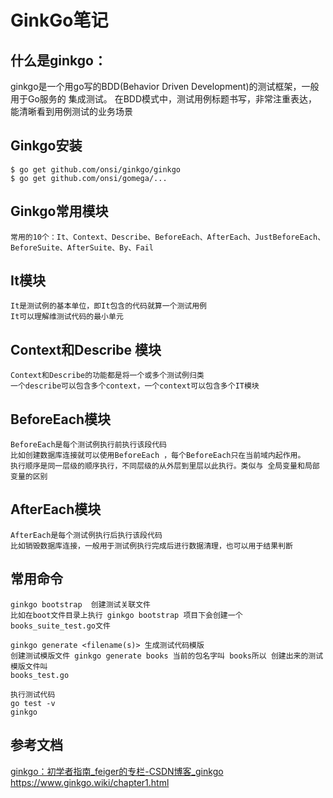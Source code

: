 # GinkGo笔记
## 什么是ginkgo：
ginkgo是一个用go写的BDD(Behavior Driven Development)的测试框架，一般用于Go服务的 集成测试。
在BDD模式中，测试用例标题书写，非常注重表达，能清晰看到用例测试的业务场景


## Ginkgo安装
```
$ go get github.com/onsi/ginkgo/ginkgo
$ go get github.com/onsi/gomega/...
```

## Ginkgo常用模块
```
常用的10个：It、Context、Describe、BeforeEach、AfterEach、JustBeforeEach、BeforeSuite、AfterSuite、By、Fail
```

## It模块
```
It是测试例的基本单位，即It包含的代码就算一个测试用例
It可以理解维测试代码的最小单元
```

## Context和Describe 模块
```
Context和Describe的功能都是将一个或多个测试例归类
一个describe可以包含多个context，一个context可以包含多个IT模块
```

## BeforeEach模块
```
BeforeEach是每个测试例执行前执行该段代码
比如创建数据库连接就可以使用BeforeEach ，每个BeforeEach只在当前域内起作用。
执行顺序是同一层级的顺序执行，不同层级的从外层到里层以此执行。类似与 全局变量和局部变量的区别
```

## AfterEach模块

```
AfterEach是每个测试例执行后执行该段代码
比如销毁数据库连接，一般用于测试例执行完成后进行数据清理，也可以用于结果判断
```

## 常用命令
```
ginkgo bootstrap  创建测试关联文件
比如在boot文件目录上执行 ginkgo bootstrap 项目下会创建一个 books_suite_test.go文件

ginkgo generate <filename(s)> 生成测试代码模版
创建测试模版文件 ginkgo generate books 当前的包名字叫 books所以 创建出来的测试模版文件叫
books_test.go

执行测试代码
go test -v
ginkgo
```

## 参考文档
[ginkgo：初学者指南_feiger的专栏-CSDN博客_ginkgo](https://blog.csdn.net/textdemo123/article/details/105427837)
https://www.ginkgo.wiki/chapter1.html
